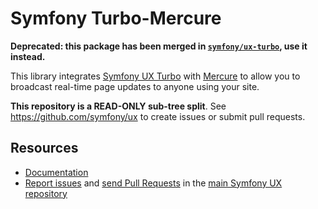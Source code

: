# Symfony Turbo-Mercure

**Deprecated: this package has been merged in [`symfony/ux-turbo`](https://github.com/symfony/ux-turbo), use it instead.**

This library integrates [Symfony UX Turbo](https://symfony.com/bundles/ux-turbo/current/index.html)
with [Mercure](https://mercure.rocks/) to allow you to broadcast real-time page
updates to anyone using your site.

**This repository is a READ-ONLY sub-tree split**. See
https://github.com/symfony/ux to create issues or submit pull requests.

## Resources

* [Documentation](https://symfony.com/bundles/ux-turbo-mercure/current/index.html)
* [Report issues](https://github.com/symfony/ux/issues) and
  [send Pull Requests](https://github.com/symfony/ux/pulls)
  in the [main Symfony UX repository](https://github.com/symfony/ux)
